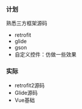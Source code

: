 ### 计划

熟悉三方框架源码

* retrofit
* glide
* gson
* 自定义控件：仿做一些效果


### 实际

* retrofit2源码
* Glide源码
* Vue基础